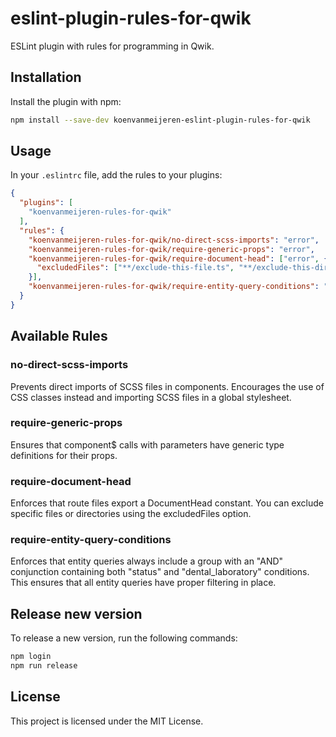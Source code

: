 # eslint-plugin-rules-for-qwik

ESLint plugin with rules for programming in Qwik.

## Installation

Install the plugin with npm:

```bash
npm install --save-dev koenvanmeijeren-eslint-plugin-rules-for-qwik
```

## Usage
In your `.eslintrc` file, add the rules to your plugins:

```json
{
  "plugins": [
    "koenvanmeijeren-rules-for-qwik"
  ],
  "rules": {
    "koenvanmeijeren-rules-for-qwik/no-direct-scss-imports": "error",
    "koenvanmeijeren-rules-for-qwik/require-generic-props": "error",
    "koenvanmeijeren-rules-for-qwik/require-document-head": ["error", {
      "excludedFiles": ["**/exclude-this-file.ts", "**/exclude-this-directory/**"]
    }],
    "koenvanmeijeren-rules-for-qwik/require-entity-query-conditions": "error"
  }
}
```

## Available Rules

### no-direct-scss-imports
Prevents direct imports of SCSS files in components. Encourages the use of CSS classes instead and importing SCSS files in a global stylesheet.

### require-generic-props
Ensures that component$ calls with parameters have generic type definitions for their props.

### require-document-head
Enforces that route files export a DocumentHead constant. You can exclude specific files or directories using the excludedFiles option.

### require-entity-query-conditions
Enforces that entity queries always include a group with an "AND" conjunction containing both "status" and "dental_laboratory" conditions. This ensures that all entity queries have proper filtering in place.

## Release new version

To release a new version, run the following commands:

```bash
npm login
npm run release
```

## License

This project is licensed under the MIT License.
